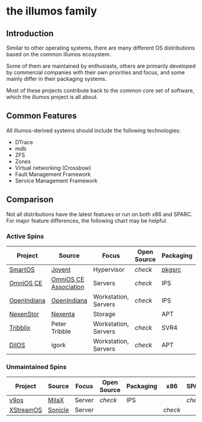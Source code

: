 # the illumos family

## Introduction

Similar to other operating systems, there are many different OS distributions
based on the common illumos ecosystem.

Some of them are maintained by enthusiasts, others are primarily developed by
commercial companies with their own priorities and focus, and some mainly
differ in their packaging systems.

Most of these projects contribute back to the common core set of software, which the
illumos project is all about.

## Common Features

All illumos-derived systems should include the following technologies:

* DTrace
* mdb
* ZFS
* Zones
* Virtual networking (Crossbow)
* Fault Management Framework
* Service Management Framework

## Comparison

Not all distributions have the latest features or run on both x86 and SPARC.
For major feature differences, the following chart may be helpful.

### Active Spins

| Project | Source | Focus | Open Source | Packaging | x86 | SPARC | KVM | LX | 
|---------|--------|-------|-------------|-----------|-----|-------|-----|----|
| [SmartOS](https://smartos.org) | [Joyent](https://www.joyent.com) | Hypervisor | <i class="material-icons">check</i> | [pkgsrc](https://pkgsrc.joyent.com) | <i class="material-icons">check</i> |  | <i class="material-icons">check</i> | <i class="material-icons">check</i> |
| [OmniOS CE](https://www.omniosce.org/) | [OmniOS CE Association](https://omniosce.org/about) | Servers | <i class="material-icons">check</i> | IPS | <i class="material-icons">check</i> | | <i class="material-icons">check</i> | <i class="material-icons">check</i> |
| [OpenIndiana](https://www.openindiana.org/) | [OpenIndiana](https://www.openindiana.org/) | Workstation, Servers | <i class="material-icons">check</i> | IPS | <i class="material-icons">check</i> | | <i class="material-icons">check</i> | |
| [NexenStor](https://community.nexenta.com/s/) | [Nexenta](https://nexenta.com/) | Storage | | APT | <i class="material-icons">check</i> | |
| [Tribblix](http://www.tribblix.org/) | Peter Tribble | Workstation, Servers | <i class="material-icons">check</i> | SVR4 | <i class="material-icons">check</i> | <i class="material-icons">check</i> | <i class="material-icons">check</i> | |
| [DilOS](http://www.dilos.org/) | igork | Workstation, Servers | <i class="material-icons">check</i> | APT | <i class="material-icons">check</i> | <i class="material-icons">check</i> | <i class="material-icons">check</i> | <i class="material-icons">check</i> |

### Unmaintained Spins

| Project | Source | Focus | Open Source | Packaging | x86 | SPARC |
|---------|--------|-------|-------------|-----------|-----|-------|
| [v9os](http://www.milax.fi/v9os.html) | [MilaX](http://www.milax.fi/) | Server | <i class="material-icons">check</i> | IPS | | <i class="material-icons">check</i> |
| [XStreamOS](http://www.sonicle.com/xstreamos/) | [Sonicle](http://www.sonicle.com/) | Server | | |<i class="material-icons">check</i> | |
